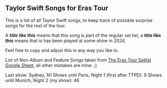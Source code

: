 ## Taylor Swift Songs for Eras Tour

This is a list of all Taylor Swift songs, to keep track of possible surprise songs for the rest of the tour.

A ***title like this*** means that this song is part of the regular set list, a **title like this** means that is has been played at some show in 2024.

Feel free to copy and adjust this in any way you like to.

List of Non-Album and Feature Songs taken from [The Eras Tour Setlist Google Sheet](https://docs.google.com/spreadsheets/d/1isbSEIwagJrX97rdZhdYsPBQ4Agw09VIdYj8SqkEjxA/edit#gid=478348971), all other mistakes are mine. ;)

Last show: Sydney, N1
Shows until Paris, Night 1 (first after TTPD): 9
Shows until Munich, Night 2 (my show): 46
